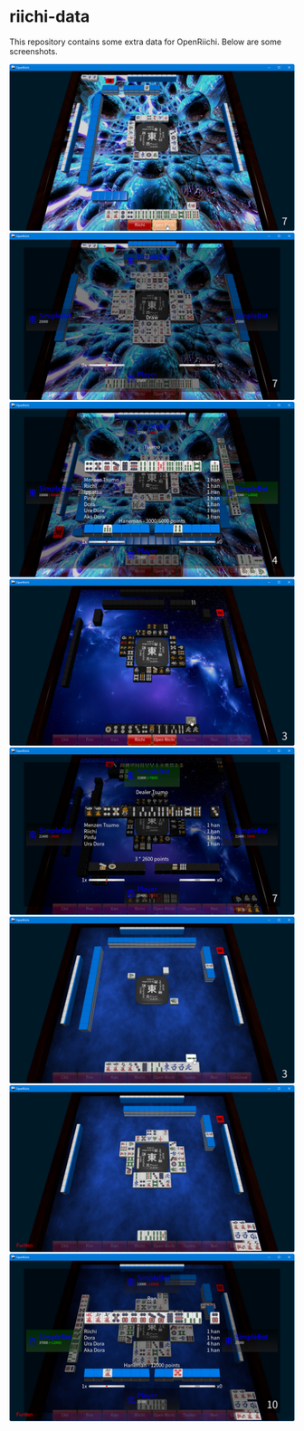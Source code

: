 # riichi-data
This repository contains some extra data for OpenRiichi. Below are some screenshots.

<div style="text-align:center">
<img src ="https://raw.githubusercontent.com/FluffyStuff/riichi-data/master/screenshots/screenshot1.png" />
<img src ="https://raw.githubusercontent.com/FluffyStuff/riichi-data/master/screenshots/screenshot2.png" />
<img src ="https://raw.githubusercontent.com/FluffyStuff/riichi-data/master/screenshots/screenshot3.png" />
<img src ="https://raw.githubusercontent.com/FluffyStuff/riichi-data/master/screenshots/screenshot4.png" />
<img src ="https://raw.githubusercontent.com/FluffyStuff/riichi-data/master/screenshots/screenshot5.png" />
<img src ="https://raw.githubusercontent.com/FluffyStuff/riichi-data/master/screenshots/screenshot6.png" />
<img src ="https://raw.githubusercontent.com/FluffyStuff/riichi-data/master/screenshots/screenshot7.png" />
<img src ="https://raw.githubusercontent.com/FluffyStuff/riichi-data/master/screenshots/screenshot8.png" />
</div>
